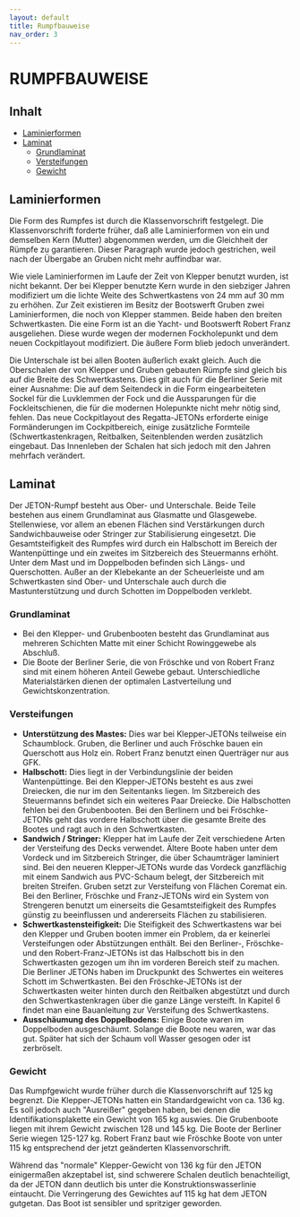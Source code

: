 ```yaml
---
layout: default
title: Rumpfbauweise
nav_order: 3
---
```


# RUMPFBAUWEISE

## Inhalt

* [Laminierformen](#laminierformen)
* [Laminat](#laminat)
    * [Grundlaminat](#grundlaminat)
    * [Versteifungen](#versteifungen)
    * [Gewicht](#gewicht)

## Laminierformen

Die Form des Rumpfes ist durch die Klassenvorschrift festgelegt. Die Klassenvorschrift forderte früher, daß alle Laminierformen von ein und demselben Kern (Mutter) abgenommen werden, um die Gleichheit der Rümpfe zu garantieren. Dieser Paragraph wurde jedoch gestrichen, weil nach der Übergabe an Gruben nicht mehr auffindbar war.

Wie viele Laminierformen im Laufe der Zeit von Klepper benutzt wurden, ist nicht bekannt. Der bei Klepper benutzte Kern wurde in den siebziger Jahren modifiziert um die lichte Weite des Schwertkastens von 24 mm auf 30 mm zu erhöhen. Zur Zeit existieren im Besitz der Bootswerft Gruben zwei Laminierformen, die noch von Klepper stammen. Beide haben den breiten Schwertkasten. Die eine Form ist an die Yacht- und Bootswerft Robert Franz ausgeliehen. Diese wurde wegen der modernen Fockholepunkt und dem neuen Cockpitlayout modifiziert. Die äußere Form blieb jedoch unverändert.

Die Unterschale ist bei allen Booten äußerlich exakt gleich. Auch die Oberschalen der von Klepper und Gruben gebauten Rümpfe sind gleich bis auf die Breite des Schwertkastens. Dies gilt auch für die Berliner Serie mit einer Ausnahme: Die auf dem Seitendeck in die Form eingearbeiteten Sockel für die Luvklemmen der Fock und die Aussparungen für die Fockleitschienen, die für die modernen Holepunkte nicht mehr nötig sind, fehlen. Das neue Cockpitlayout des Regatta-JETONs erforderte einige Formänderungen im Cockpitbereich, einige zusätzliche Formteile (Schwertkastenkragen, Reitbalken, Seitenblenden werden zusätzlich eingebaut. Das Innenleben der Schalen hat sich jedoch mit den Jahren mehrfach verändert.

## Laminat

Der JETON-Rumpf besteht aus Ober- und Unterschale. Beide Teile bestehen aus einem Grundlaminat aus Glasmatte und Glasgewebe. Stellenwiese, vor allem an ebenen Flächen sind Verstärkungen durch Sandwichbauweise oder Stringer zur Stabilisierung eingesetzt. Die Gesamtsteifigkeit des Rumpfes wird durch ein Halbschott im Bereich der Wantenpüttinge und ein zweites im Sitzbereich des Steuermanns erhöht. Unter dem Mast und im Doppelboden befinden sich Längs- und Querschotten.
Außer an der Klebekante an der Scheuerleiste und am Schwertkasten sind Ober- und Unterschale auch durch die Mastunterstützung und durch Schotten im Doppelboden verklebt.

### Grundlaminat

* Bei den Klepper- und Grubenbooten besteht das Grundlaminat aus mehreren Schichten Matte mit einer Schicht Rowinggewebe als Abschluß.
* Die Boote der Berliner Serie, die von Fröschke und von Robert Franz sind mit einem höheren Anteil Gewebe gebaut. Unterschiedliche Materialstärken dienen der optimalen Lastverteilung und Gewichtskonzentration.

### Versteifungen

* **Unterstützung des Mastes:** Dies war bei Klepper-JETONs teilweise ein Schaumblock. Gruben, die Berliner und auch Fröschke bauen ein Querschott aus Holz ein. Robert Franz benutzt einen Querträger nur aus GFK.
* **Halbschott:** Dies liegt in der Verbindungslinie der beiden Wantenpüttinge. Bei den Klepper-JETONs besteht es aus zwei Dreiecken, die nur im den Seitentanks liegen. Im Sitzbereich des Steuermanns befindet sich ein weiteres Paar Dreiecke. Die Halbschotten fehlen bei den Grubenbooten. Bei den Berlinern und bei Fröschke-JETONs geht das vordere Halbschott über die gesamte Breite des Bootes und ragt auch in den Schwertkasten.
* **Sandwich / Stringer:** Klepper hat im Laufe der Zeit verschiedene Arten der Versteifung des Decks verwendet. Ältere Boote haben unter dem Vordeck und im Sitzbereich Stringer, die über Schaumträger laminiert sind. Bei den neueren Klepper-JETONs wurde das Vordeck ganzflächig mit einem Sandwich aus PVC-Schaum belegt, der Sitzbereich mit breiten Streifen. Gruben setzt zur Versteifung von Flächen Coremat  ein. Bei den Berliner, Fröschke und Franz-JETONs wird ein System von Strengeren benutzt um einerseits die Gesamtsteifigkeit des Rumpfes günstig zu beeinflussen und andererseits Flächen zu stabilisieren.
* **Schwertkastensteifigkeit:** Die Steifigkeit des Schwertkastens war bei den Klepper und Gruben booten immer ein Problem, da er keinerlei Versteifungen oder Abstützungen enthält. Bei den Berliner-, Fröschke- und den Robert-Franz-JETONs ist das Halbschott bis in den Schwertkasten gezogen um ihn im vorderen Bereich steif zu machen. Die Berliner JETONs haben im Druckpunkt des Schwertes ein weiteres Schott im Schwertkasten. Bei den Fröschke-JETONs ist der Schwertkasten weiter hinten durch den Reitbalken abgestützt und durch den Schwertkastenkragen über die ganze Länge versteift. In Kapitel 6 findet man eine Bauanleitung zur Versteifung des Schwertkastens.
* **Ausschäumung des Doppelbodens:** Einige Boote waren im Doppelboden ausgeschäumt. Solange die Boote neu waren, war das gut. Später hat sich der Schaum voll Wasser gesogen oder ist zerbröselt.

### Gewicht

Das Rumpfgewicht wurde früher durch die Klassenvorschrift auf 125 kg begrenzt. Die Klepper-JETONs hatten ein Standardgewicht von ca. 136 kg. Es soll jedoch auch "Ausreißer" gegeben haben, bei denen die Identifikationsplakette ein Gewicht von 165 kg auswies. Die Grubenboote liegen mit ihrem Gewicht zwischen 128 und 145 kg. Die Boote der Berliner Serie wiegen 125-127 kg. Robert Franz baut wie Fröschke Boote von unter 115 kg entsprechend der jetzt geänderten Klassenvorschrift.

Während das "normale" Klepper-Gewicht von 136 kg für den JETON einigermaßen akzeptabel ist, sind schwerere Schalen deutlich benachteiligt, da der JETON dann deutlich bis unter die Konstruktionswasserlinie eintaucht. Die Verringerung des Gewichtes auf 115 kg hat dem JETON gutgetan. Das Boot ist sensibler und spritziger geworden.